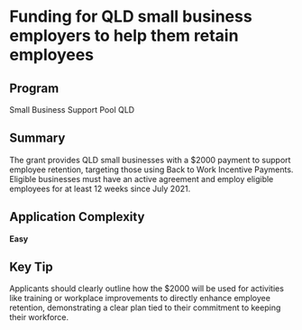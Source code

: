 # Funding for QLD small business employers to help them retain employees
  
## Program
Small Business Support Pool QLD

## Summary
The grant provides QLD small businesses with a $2000 payment to support employee retention, targeting those using Back to Work Incentive Payments. Eligible businesses must have an active agreement and employ eligible employees for at least 12 weeks since July 2021.

## Application Complexity
**Easy**

## Key Tip
Applicants should clearly outline how the $2000 will be used for activities like training or workplace improvements to directly enhance employee retention, demonstrating a clear plan tied to their commitment to keeping their workforce.
